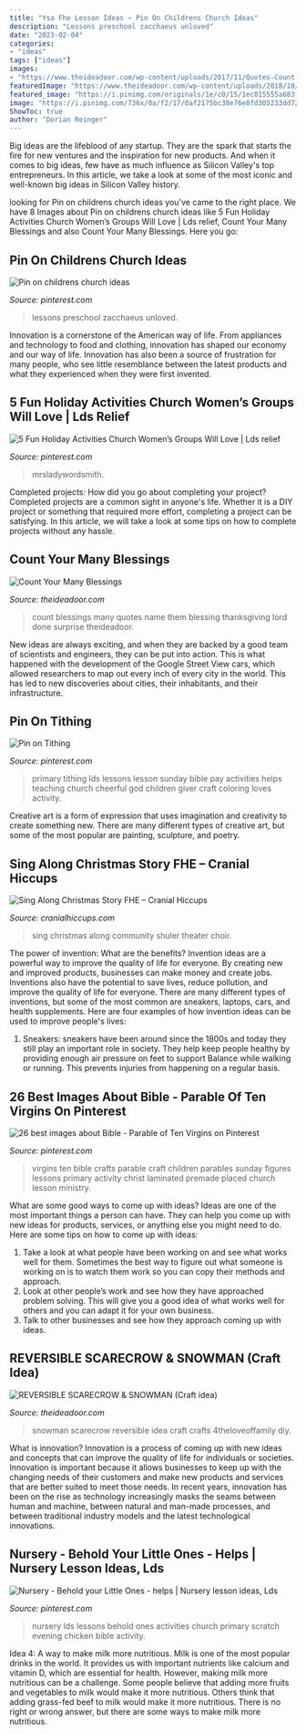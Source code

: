 ```yaml
---
title: "Ysa Fhe Lesson Ideas ~ Pin On Childrens Church Ideas"
description: "Lessons preschool zacchaeus unloved"
date: "2023-02-04"
categories:
- "ideas"
tags: ["ideas"]
images:
- "https://www.theideadoor.com/wp-content/uploads/2017/11/Quotes-Count-Your-Blessing-1200x960.jpg"
featuredImage: "https://www.theideadoor.com/wp-content/uploads/2018/10/scaresnow.jpg"
featured_image: "https://i.pinimg.com/originals/1e/c0/15/1ec015555a683fe994f875adf812c24c.jpg"
image: "https://i.pinimg.com/736x/0a/f2/17/0af2175bc38e76e8fd305233dd72e541.jpg"
ShowToc: true
author: "Dorian Reinger"
---
```



Big ideas are the lifeblood of any startup. They are the spark that starts the fire for new ventures and the inspiration for new products. And when it comes to big ideas, few have as much influence as Silicon Valley's top entrepreneurs. In this article, we take a look at some of the most iconic and well-known big ideas in Silicon Valley history.

	

		
looking for Pin on childrens church ideas you've came to the right place. We have 8 Images about Pin on childrens church ideas like 5 Fun Holiday Activities Church Women’s Groups Will Love | Lds relief, Count Your Many Blessings and also Count Your Many Blessings. Here you go:
		
    
## Pin On Childrens Church Ideas

<img loading=lazy src="https://i.pinimg.com/736x/0a/f2/17/0af2175bc38e76e8fd305233dd72e541.jpg" onerror="this.onerror=null;this.src='https://tse1.mm.bing.net/th?id=OIP._a6uTMnYDL6P7IRAUpppuAHaJk&amp;pid=15.1';" alt="Pin on childrens church ideas">

_Source: pinterest.com_

>lessons preschool zacchaeus unloved. 

	

Innovation is a cornerstone of the American way of life. From appliances and technology to food and clothing, innovation has shaped our economy and our way of life. Innovation has also been a source of frustration for many people, who see little resemblance between the latest products and what they experienced when they were first invented.

    
## 5 Fun Holiday Activities Church Women’s Groups Will Love | Lds Relief

<img loading=lazy src="https://i.pinimg.com/originals/82/6f/fb/826ffb665c8d8223d95120b30384155c.png" onerror="this.onerror=null;this.src='https://tse2.mm.bing.net/th?id=OIP.vhSgLtGsa7HB76eEuRG3wAHaLH&amp;pid=15.1';" alt="5 Fun Holiday Activities Church Women’s Groups Will Love | Lds relief">

_Source: pinterest.com_

>mrsladywordsmith. 

	

Completed projects: How did you go about completing your project?
Completed projects are a common sight in anyone's life. Whether it is a DIY project or something that required more effort, completing a project can be satisfying. In this article, we will take a look at some tips on how to complete projects without any hassle.

    
## Count Your Many Blessings

<img loading=lazy src="https://www.theideadoor.com/wp-content/uploads/2017/11/Quotes-Count-Your-Blessing-1200x960.jpg" onerror="this.onerror=null;this.src='https://tse4.mm.bing.net/th?id=OIP.IrdSlFGGquLncluDtCB3kwHaF7&amp;pid=15.1';" alt="Count Your Many Blessings">

_Source: theideadoor.com_

>count blessings many quotes name them blessing thanksgiving lord done surprise theideadoor. 

	

New ideas are always exciting, and when they are backed by a good team of scientists and engineers, they can be put into action. This is what happened with the development of the Google Street View cars, which allowed researchers to map out every inch of every city in the world. This has led to new discoveries about cities, their inhabitants, and their infrastructure.

    
## Pin On Tithing

<img loading=lazy src="https://i.pinimg.com/originals/1e/c0/15/1ec015555a683fe994f875adf812c24c.jpg" onerror="this.onerror=null;this.src='https://tse4.mm.bing.net/th?id=OIP.UElvrPcvSqS6BCF1RTgT8AHaOm&amp;pid=15.1';" alt="Pin on Tithing">

_Source: pinterest.com_

>primary tithing lds lessons lesson sunday bible pay activities helps teaching church cheerful god children giver craft coloring loves activity. 

	

Creative art is a form of expression that uses imagination and creativity to create something new. There are many different types of creative art, but some of the most popular are painting, sculpture, and poetry.

    
## Sing Along Christmas Story FHE – Cranial Hiccups

<img loading=lazy src="http://www.cranialhiccups.com/wp-content/uploads/2011/12/sing-along-christmas.jpg" onerror="this.onerror=null;this.src='https://tse1.mm.bing.net/th?id=OIP.FtJhpSmXY2YweDq8qWS0LgHaEc&amp;pid=15.1';" alt="Sing Along Christmas Story FHE – Cranial Hiccups">

_Source: cranialhiccups.com_

>sing christmas along community shuler theater choir. 

	

The power of invention: What are the benefits?
Invention ideas are a powerful way to improve the quality of life for everyone. By creating new and improved products, businesses can make money and create jobs. Inventions also have the potential to save lives, reduce pollution, and improve the quality of life for everyone. There are many different types of inventions, but some of the most common are sneakers, laptops, cars, and health supplements. Here are four examples of how invention ideas can be used to improve people's lives: 
1. Sneakers: sneakers have been around since the 1800s and today they still play an important role in society. They help keep people healthy by providing enough air pressure on feet to support Balance while walking or running. This prevents injuries from happening on a regular basis.

    
## 26 Best Images About Bible - Parable Of Ten Virgins On Pinterest

<img loading=lazy src="https://s-media-cache-ak0.pinimg.com/736x/66/e9/0c/66e90c505af0873aa3c921d00e0676bd--youth-ministry-ministry-ideas.jpg" onerror="this.onerror=null;this.src='https://tse2.mm.bing.net/th?id=OIP.RRe1r4iU33Pmz3Q8pEff4QHaJ3&amp;pid=15.1';" alt="26 best images about Bible - Parable of Ten Virgins on Pinterest">

_Source: pinterest.com_

>virgins ten bible crafts parable craft children parables sunday figures lessons primary activity christ laminated premade placed church lesson ministry. 

	

What are some good ways to come up with ideas?
Ideas are one of the most important things a person can have. They can help you come up with new ideas for products, services, or anything else you might need to do. Here are some tips on how to come up with ideas: 
1. Take a look at what people have been working on and see what works well for them. Sometimes the best way to figure out what someone is working on is to watch them work so you can copy their methods and approach. 
2. Look at other people’s work and see how they have approached problem solving. This will give you a good idea of what works well for others and you can adapt it for your own business. 
3. Talk to other businesses and see how they approach coming up with ideas.

    
## REVERSIBLE SCARECROW &amp; SNOWMAN (Craft Idea)

<img loading=lazy src="https://www.theideadoor.com/wp-content/uploads/2018/10/scaresnow.jpg" onerror="this.onerror=null;this.src='https://tse2.mm.bing.net/th?id=OIP.RpNkKNAN1GWZVvfHP2tvVwHaE8&amp;pid=15.1';" alt="REVERSIBLE SCARECROW &amp; SNOWMAN (Craft idea)">

_Source: theideadoor.com_

>snowman scarecrow reversible idea craft crafts 4theloveoffamily diy. 

	

What is innovation?
Innovation is a process of coming up with new ideas and concepts that can improve the quality of life for individuals or societies. Innovation is important because it allows businesses to keep up with the changing needs of their customers and make new products and services that are better suited to meet those needs. In recent years, innovation has been on the rise as technology increasingly masks the seams between human and machine, between natural and man-made processes, and between traditional industry models and the latest technological innovations.

    
## Nursery - Behold Your Little Ones - Helps | Nursery Lesson Ideas, Lds

<img loading=lazy src="https://i.pinimg.com/736x/fe/91/70/fe917020f39b61c5d6602de23409cb57.jpg" onerror="this.onerror=null;this.src='https://tse1.mm.bing.net/th?id=OIP.7K9jTzWsK9kO8SvUVj61NgHaLM&amp;pid=15.1';" alt="Nursery - Behold your Little Ones - helps | Nursery lesson ideas, Lds">

_Source: pinterest.com_

>nursery lds lessons behold ones activities church primary scratch evening chicken bible activity. 

	

Idea 4: A way to make milk more nutritious.
Milk is one of the most popular drinks in the world. It provides us with important nutrients like calcium and vitamin D, which are essential for health. However, making milk more nutritious can be a challenge. Some people believe that adding more fruits and vegetables to milk would make it more nutritious. Others think that adding grass-fed beef to milk would make it more nutritious. There is no right or wrong answer, but there are some ways to make milk more nutritious.

